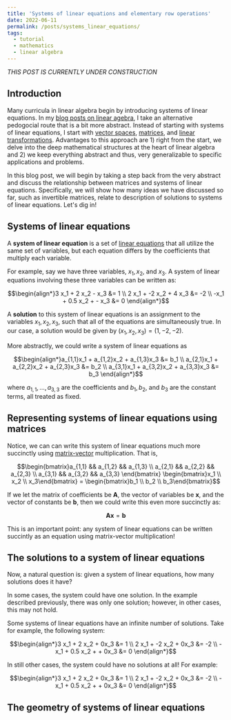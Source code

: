```yaml
---
title: 'Systems of linear equations and elementary row operations'
date: 2022-06-11
permalink: /posts/systems_linear_equations/
tags:
  - tutorial
  - mathematics
  - linear algebra
---
```


_THIS POST IS CURRENTLY UNDER CONSTRUCTION_

Introduction
------------

Many curricula in linear algebra begin by introducing systems of linear equations. In my [blog posts on linear agebra](https://mbernste.github.io/posts/), I take an alternative pedogocial route that is a bit more abstract. Instead of starting with systems of linear equations, I start with [vector spaces](https://mbernste.github.io/posts/vector_spaces/), [matrices](https://mbernste.github.io/posts/matrices/), and [linear transformations](https://mbernste.github.io/posts/matrices_linear_transformations/). Advantages to this approach are 1) right from the start, we delve into the deep mathematical structures at the heart of linear algebra and 2) we keep everything abstract and thus, very generalizable to specific applications and problems. 

In this blog post, we will begin by taking a step back from the very abstract and discuss the relationship between matrices and systems of linear equations. Specifically, we will show how many ideas we have discussed so far, such as invertible matrices, relate to description of solutions to systems of linear equations.  Let's dig in!

Systems of linear equations
---------------------------

A **system of linear equation** is a set of [linear equations](https://en.wikipedia.org/wiki/Linear_equation) that all utilize the same set of variables, but each equation differs by the coefficients that multiply each variable. 

For example, say we have three variables, $x_1, x_2$, and $x_3$. A system of linear equations involving these three variables can be written as:

$$\begin{align*}3 x_1 + 2 x_2 - x_3 &= 1 \\ 2 x_1 + -2 x_2 + 4 x_3 &= -2 \\ -x_1 + 0.5 x_2 + - x_3 &= 0 \end{align*}$$

A **solution** to this system of linear equations is an assignment to the variables $x_1, x_2, x_3$, such that all of the equations are simultaneously true. In our case, a solution would be given by $(x_1, x_2, x_3) = (1, -2, -2)$.

More abstractly, we could write a system of linear equations as 

$$\begin{align*}a_{1,1}x_1 + a_{1,2}x_2 + a_{1,3}x_3 &= b_1 \\ a_{2,1}x_1 + a_{2,2}x_2 + a_{2,3}x_3 &= b_2 \\ a_{3,1}x_1 + a_{3,2}x_2 + a_{3,3}x_3 &= b_3 \end{align*}$$

where $a_{1,1}, \dots, a_{3,3}$ are the coefficients and $b_1, b_2,$ and $b_3$ are the constant terms, all treated as fixed.

Representing systems of linear equations using matrices
-------------------------------------------------------

Notice, we can can write this system of linear equations much more succinctly using [matrix-vector](https://mbernste.github.io/posts/matrix_vector_mult/) multiplication. That is,

$$\begin{bmatrix}a_{1,1} && a_{1,2} && a_{1,3} \\ a_{2,1} && a_{2,2} && a_{2,3} \\ a_{3,1} && a_{3,2} && a_{3,3} \end{bmatrix}  \begin{bmatrix}x_1 \\ x_2 \\ x_3\end{bmatrix} = \begin{bmatrix}b_1 \\ b_2 \\ b_3\end{bmatrix}$$

If we let the matrix of coefficients be $\boldsymbol{A}$, the vector of variables be $\boldsymbol{x}$, and the vector of constants be $\boldsymbol{b}$, then we could write this even more succinctly as:

$$\boldsymbol{Ax} = \boldsymbol{b}$$

This is an important point: any system of linear equations can be written succintly as an equation using matrix-vector multiplication!

The solutions to a system of linear equations
---------------------------------------------

Now, a natural question is: given a system of linear equations, how many solutions does it have? 

In some cases, the system could have one solution. In the example described previously, there was only one solution; however, in other cases, this may not hold.

Some systems of linear equations have an infinite number of solutions. Take for example, the following system:

$$\begin{align*}3 x_1 + 2 x_2 + 0x_3 &= 1 \\ 2 x_1 + -2 x_2 + 0x_3 &= -2 \\ -x_1 + 0.5 x_2 + + 0x_3 &= 0 \end{align*}$$

In still other cases, the system could have no solutions at all! For example:

$$\begin{align*}3 x_1 + 2 x_2 + 0x_3 &= 1 \\ 2 x_1 + -2 x_2 + 0x_3 &= -2 \\ -x_1 + 0.5 x_2 + + 0x_3 &= 0 \end{align*}$$


The geometry of systems of linear equations
-------------------------------------------



